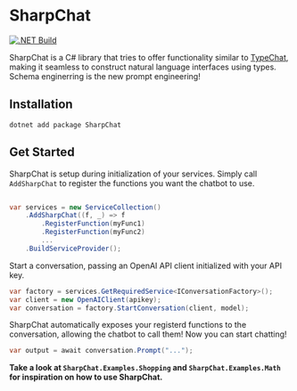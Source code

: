# SharpChat
[![.NET Build](https://github.com/everharder/SharpChat/actions/workflows/dotnet-build.yml/badge.svg?branch=main)](https://github.com/everharder/SharpChat/actions/workflows/dotnet-build.yml)

SharpChat is a C# library that tries to offer functionality similar to [TypeChat](https://github.com/microsoft/TypeChat), making it seamless to construct natural language interfaces using types.
Schema enginerring is the new prompt engineering!

## Installation

```
dotnet add package SharpChat
```

## Get Started

SharpChat is setup during initialization of your services.
Simply call `AddSharpChat` to register the functions you want the chatbot to use.

```csharp

var services = new ServiceCollection()
    .AddSharpChat((f, _) => f
        .RegisterFunction(myFunc1)
        .RegisterFunction(myFunc2)
        ...
    .BuildServiceProvider();
```

Start a conversation, passing an OpenAI API client initialized with your API key.

```csharp
var factory = services.GetRequiredService<IConversationFactory>();
var client = new OpenAIClient(apikey);
var conversation = factory.StartConversation(client, model);
```

SharpChat automatically exposes your registerd functions to the conversation, allowing the chatbot to call them!
Now you can start chatting!

```csharp
var output = await conversation.Prompt("...");
```

**Take a look at `SharpChat.Examples.Shopping` and `SharpChat.Examples.Math` for inspiration on how to use SharpChat.**

